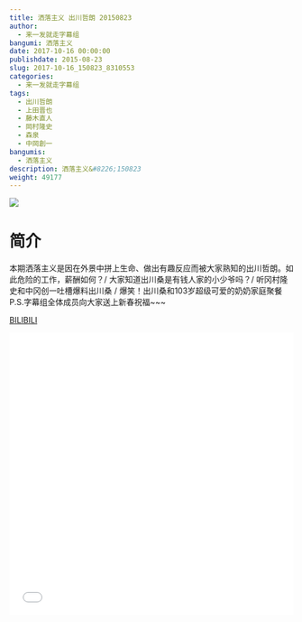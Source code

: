 ```yaml
---
title: 洒落主义 出川哲朗 20150823
author: 
  - 来一发就走字幕组
bangumi: 洒落主义
date: 2017-10-16 00:00:00
publishdate: 2015-08-23
slug: 2017-10-16_150823_8310553
categories: 
  - 来一发就走字幕组
tags: 
  - 出川哲朗
  - 上田晋也
  - 藤木直人
  - 岡村隆史
  - 森泉
  - 中岡創一
bangumis: 
  - 洒落主义
description: 洒落主义&#8226;150823
weight: 49177
---
```


![](https://i.imgur.com/GxUUkPS.jpg)

# 简介  
本期洒落主义是因在外景中拼上生命、做出有趣反应而被大家熟知的出川哲朗。如此危险的工作，薪酬如何？/ 大家知道出川桑是有钱人家的小少爷吗？/ 听冈村隆史和中冈创一吐槽爆料出川桑 / 爆笑！出川桑和103岁超级可爱的奶奶家庭聚餐 P.S.字幕组全体成员向大家送上新春祝福~~~

  [BILIBILI](https://www.bilibili.com/video/av8310553/)


<div class="vcontainer">  <iframe class='video' src="//www.bilibili.com/blackboard/player.html?aid=8310553" width="100%" height="500" frameborder="0" allowfullscreen="allowfullscreen"></iframe></div>
